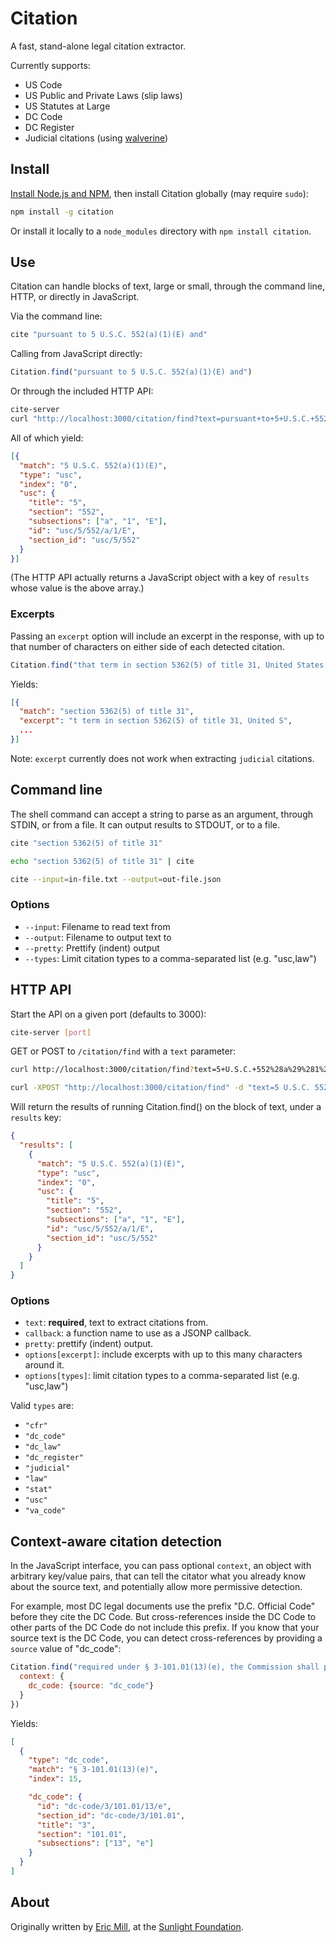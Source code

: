 # Citation

A fast, stand-alone legal citation extractor.

Currently supports:

* US Code
* US Public and Private Laws (slip laws)
* US Statutes at Large
* DC Code
* DC Register
* Judicial citations (using [walverine](https://github.com/adelevie/walverine))

## Install

[Install Node.js and NPM](http://nodejs.org/#download), then install Citation globally (may require `sudo`):

```bash
npm install -g citation
```

Or install it locally to a `node_modules` directory with `npm install citation`.

## Use

Citation can handle blocks of text, large or small, through the command line, HTTP, or directly in JavaScript.

Via the command line:

```bash
cite "pursuant to 5 U.S.C. 552(a)(1)(E) and"
```

Calling from JavaScript directly:

```javascript
Citation.find("pursuant to 5 U.S.C. 552(a)(1)(E) and")
```

Or through the included HTTP API:

```bash
cite-server
curl "http://localhost:3000/citation/find?text=pursuant+to+5+U.S.C.+552%28a%29%281%29%28E%29+and"
```

All of which yield:

```json
[{
  "match": "5 U.S.C. 552(a)(1)(E)",
  "type": "usc",
  "index": "0",
  "usc": {
    "title": "5",
    "section": "552",
    "subsections": ["a", "1", "E"],
    "id": "usc/5/552/a/1/E",
    "section_id": "usc/5/552"
  }
}]
```

(The HTTP API actually returns a JavaScript object with a key of `results` whose value is the above array.)

### Excerpts

Passing an `excerpt` option will include an excerpt in the response, with up to that number of characters on either side of each detected citation.

```javascript
Citation.find("that term in section 5362(5) of title 31, United States Code.", {excerpt: 10})
```

Yields:

```json
[{
  "match": "section 5362(5) of title 31",
  "excerpt": "t term in section 5362(5) of title 31, United S",
  ...
}]
```

Note: `excerpt` currently does not work when extracting `judicial` citations.

## Command line

The shell command can accept a string to parse as an argument, through STDIN, or from a file. It can output results to STDOUT, or to a file.

```bash
cite "section 5362(5) of title 31"

echo "section 5362(5) of title 31" | cite

cite --input=in-file.txt --output=out-file.json
```

### Options

* `--input`: Filename to read text from
* `--output`: Filename to output text to
* `--pretty`: Prettify (indent) output
* `--types`: Limit citation types to a comma-separated list (e.g. "usc,law")

## HTTP API

Start the API on a given port (defaults to 3000):

```bash
cite-server [port]
```

GET or POST to `/citation/find` with a `text` parameter:

```bash
curl http://localhost:3000/citation/find?text=5+U.S.C.+552%28a%29%281%29%28E%29

curl -XPOST "http://localhost:3000/citation/find" -d "text=5 U.S.C. 552(a)(1)(E)"
```

Will return the results of running Citation.find() on the block of text, under a `results` key:

```json
{
  "results": [
    {
      "match": "5 U.S.C. 552(a)(1)(E)",
      "type": "usc",
      "index": "0",
      "usc": {
        "title": "5",
        "section": "552",
        "subsections": ["a", "1", "E"],
        "id": "usc/5/552/a/1/E",
        "section_id": "usc/5/552"
      }
    }
  ]
}
```

### Options

* `text`: **required**, text to extract citations from.
* `callback`: a function name to use as a JSONP callback.
* `pretty`: prettify (indent) output.
* `options[excerpt]`: include excerpts with up to this many characters around it.
* `options[types]`: limit citation types to a comma-separated list (e.g. "usc,law")

Valid `types` are:

- `"cfr"`
- `"dc_code"`
- `"dc_law"`
- `"dc_register"`
- `"judicial"`
- `"law"`
- `"stat"`
- `"usc"`
- `"va_code"`

## Context-aware citation detection

In the JavaScript interface, you can pass optional `context`, an object with arbitrary key/value pairs, that can tell the citator what you already know about the source text, and potentially allow more permissive detection.

For example, most DC legal documents use the prefix "D.C. Official Code" before they cite the DC Code. But cross-references inside the DC Code to other parts of the DC Code do not include this prefix. If you know that your source text is the DC Code, you can detect cross-references by providing a `source` value of "dc_code":

```javascript
Citation.find("required under § 3-101.01(13)(e), the Commission shall perform the", {
  context: {
    dc_code: {source: "dc_code"}
  }
})
```

Yields:

```json
[
  {
    "type": "dc_code",
    "match": "§ 3-101.01(13)(e)",
    "index": 15,

    "dc_code": {
      "id": "dc-code/3/101.01/13/e",
      "section_id": "dc-code/3/101.01",
      "title": "3",
      "section": "101.01",
      "subsections": ["13", "e"]
    }
  }
]
```


## About

Originally written by [Eric Mill](https://twitter.com/konklone), at the [Sunlight Foundation](http://sunlightfoundation.com).
